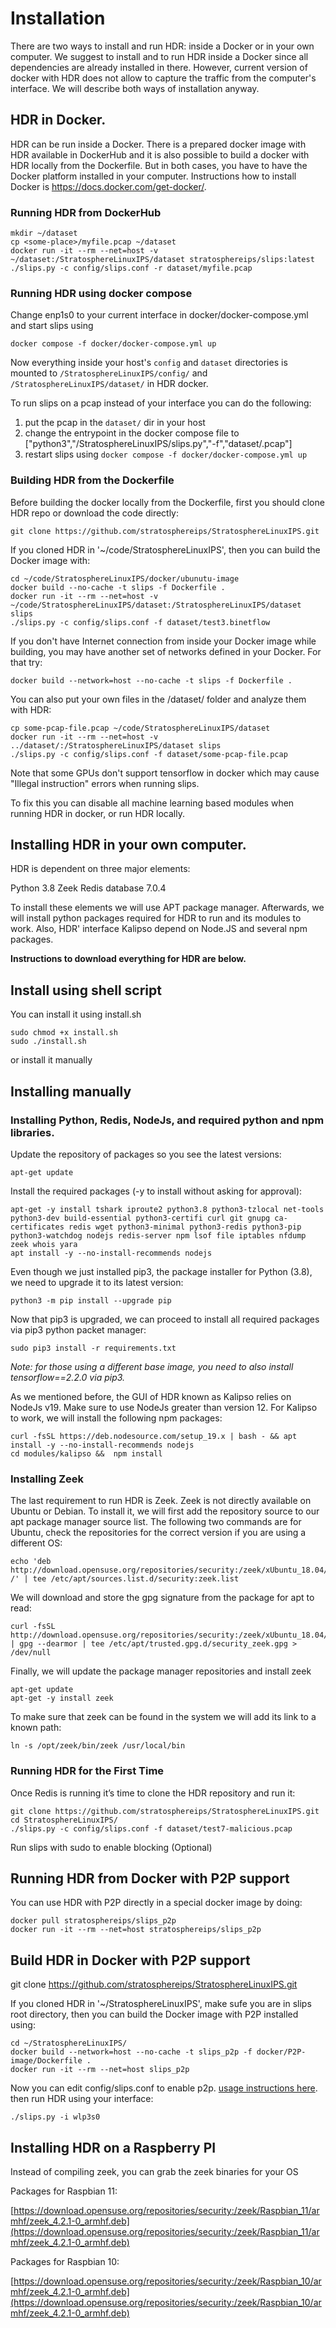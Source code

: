 # Installation

There are two ways to install and run HDR: inside a Docker or in your own computer. We suggest to install and to run HDR inside a Docker since all dependencies are already installed in there. However, current version of docker with HDR does not allow to capture the traffic from the computer's interface. We will describe both ways of installation anyway.

## HDR in Docker.

HDR can be run inside a Docker. There is a prepared docker image with HDR available in DockerHub and it is also possible to build a docker with HDR locally from the Dockerfile. But in both cases, you have to have the Docker platform installed in your computer. Instructions how to install Docker is https://docs.docker.com/get-docker/.

### Running HDR from DockerHub

	mkdir ~/dataset
	cp <some-place>/myfile.pcap ~/dataset
	docker run -it --rm --net=host -v ~/dataset:/StratosphereLinuxIPS/dataset stratosphereips/slips:latest
	./slips.py -c config/slips.conf -r dataset/myfile.pcap

### Running HDR using docker compose


Change enp1s0 to your current interface in docker/docker-compose.yml and start slips using

    docker compose -f docker/docker-compose.yml up

Now everything inside your host's ```config``` and ```dataset``` directories is
mounted to ```/StratosphereLinuxIPS/config/``` and ```/StratosphereLinuxIPS/dataset/``` in HDR docker.

To run slips on a pcap instead of your interface you can do the following:

1. put the pcap in the ```dataset/``` dir in your host
2. change the entrypoint in the docker compose file to
    ["python3","/StratosphereLinuxIPS/slips.py","-f","dataset/<pcapname>.pcap"]
3. restart slips using ```docker compose -f docker/docker-compose.yml up```


### Building HDR from the Dockerfile

Before building the docker locally from the Dockerfile, first you should clone HDR repo or download the code directly:

	git clone https://github.com/stratosphereips/StratosphereLinuxIPS.git

If you cloned HDR in '~/code/StratosphereLinuxIPS', then you can build the Docker image with:

	cd ~/code/StratosphereLinuxIPS/docker/ubunutu-image
	docker build --no-cache -t slips -f Dockerfile .
	docker run -it --rm --net=host -v ~/code/StratosphereLinuxIPS/dataset:/StratosphereLinuxIPS/dataset slips
	./slips.py -c config/slips.conf -f dataset/test3.binetflow

If you don't have Internet connection from inside your Docker image while building, you may have another set of networks defined in your Docker. For that try:

	docker build --network=host --no-cache -t slips -f Dockerfile .

You can also put your own files in the /dataset/ folder and analyze them with HDR:

	cp some-pcap-file.pcap ~/code/StratosphereLinuxIPS/dataset
	docker run -it --rm --net=host -v ../dataset/:/StratosphereLinuxIPS/dataset slips
	./slips.py -c config/slips.conf -f dataset/some-pcap-file.pcap


Note that some GPUs don't support tensorflow in docker which may cause "Illegal instruction" errors when running slips.

To fix this you can disable all machine learning based modules when running HDR in docker, or run HDR locally.

## Installing HDR in your own computer.

HDR is dependent on three major elements:

Python 3.8
Zeek
Redis database 7.0.4

To install these elements we will use APT package manager. Afterwards, we will install python packages required for HDR to run and its modules to work. Also, HDR' interface Kalipso depend on Node.JS and several npm packages.

**Instructions to download everything for HDR are below.**
<br>

## Install using shell script
You can install it using install.sh

	sudo chmod +x install.sh
	sudo ./install.sh

or install it manually

## Installing manually
### Installing Python, Redis, NodeJs, and required python and npm libraries.
Update the repository of packages so you see the latest versions:

	apt-get update

Install the required packages (-y to install without asking for approval):

    apt-get -y install tshark iproute2 python3.8 python3-tzlocal net-tools python3-dev build-essential python3-certifi curl git gnupg ca-certificates redis wget python3-minimal python3-redis python3-pip python3-watchdog nodejs redis-server npm lsof file iptables nfdump zeek whois yara
    apt install -y --no-install-recommends nodejs

Even though we just installed pip3, the package installer for Python (3.8), we need to upgrade it to its latest version:

	python3 -m pip install --upgrade pip

Now that pip3 is upgraded, we can proceed to install all required packages via pip3 python packet manager:

	sudo pip3 install -r requirements.txt

_Note: for those using a different base image, you need to also install tensorflow==2.2.0 via pip3._

As we mentioned before, the GUI of HDR known as Kalipso relies on NodeJs v19. Make sure to use NodeJs greater than version 12. For Kalipso to work, we will install the following npm packages:

    curl -fsSL https://deb.nodesource.com/setup_19.x | bash - && apt install -y --no-install-recommends nodejs
    cd modules/kalipso &&  npm install

###  Installing Zeek

The last requirement to run HDR is Zeek. Zeek is not directly available on Ubuntu or Debian. To install it, we will first add the repository source to our apt package manager source list. The following two commands are for Ubuntu, check the repositories for the correct version if you are using a different OS:

	echo 'deb http://download.opensuse.org/repositories/security:/zeek/xUbuntu_18.04/ /' | tee /etc/apt/sources.list.d/security:zeek.list

We will download and store the gpg signature from the package for apt to read:

	curl -fsSL http://download.opensuse.org/repositories/security:/zeek/xUbuntu_18.04/Release.key | gpg --dearmor | tee /etc/apt/trusted.gpg.d/security_zeek.gpg > /dev/null

Finally, we will update the package manager repositories and install zeek

	apt-get update
	apt-get -y install zeek

To make sure that zeek can be found in the system we will add its link to a known path:

	ln -s /opt/zeek/bin/zeek /usr/local/bin

### Running HDR for the First Time


Once Redis is running it’s time to clone the HDR repository and run it:

	git clone https://github.com/stratosphereips/StratosphereLinuxIPS.git
	cd StratosphereLinuxIPS/
	./slips.py -c config/slips.conf -f dataset/test7-malicious.pcap

Run slips with sudo to enable blocking (Optional)


## Running HDR from Docker with P2P support
You can use HDR with P2P directly in a special docker image by doing:

```
docker pull stratosphereips/slips_p2p
docker run -it --rm --net=host stratosphereips/slips_p2p
```

## Build HDR in Docker with P2P support

git clone https://github.com/stratosphereips/StratosphereLinuxIPS.git

If you cloned HDR in '~/StratosphereLinuxIPS', make sufe you are in slips root directory, then you can build the Docker image with P2P installed using:

	cd ~/StratosphereLinuxIPS/
	docker build --network=host --no-cache -t slips_p2p -f docker/P2P-image/Dockerfile .
	docker run -it --rm --net=host slips_p2p

Now you can edit config/slips.conf to enable p2p. [usage instructions here](https://stratospherelinuxips.readthedocs.io/en/develop/p2p.html#usage). then run HDR using your interface:

	./slips.py -i wlp3s0

## Installing HDR on a Raspberry PI

Instead of compiling zeek, you can grab the zeek binaries for your OS

Packages for Raspbian 11:

[https://download.opensuse.org/repositories/security:/zeek/Raspbian_11/armhf/zeek_4.2.1-0_armhf.deb](https://download.opensuse.org/repositories/security:/zeek/Raspbian_11/armhf/zeek_4.2.1-0_armhf.deb)


Packages for Raspbian 10:

[https://download.opensuse.org/repositories/security:/zeek/Raspbian_10/armhf/zeek_4.2.1-0_armhf.deb](https://download.opensuse.org/repositories/security:/zeek/Raspbian_10/armhf/zeek_4.2.1-0_armhf.deb)


